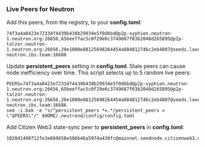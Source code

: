 ### Live Peers for Neutron

Add this peers, from the registry, to your **config.toml**:

```
74f3a4a0423e72334f4439b438b29934e5f0dbbd@p2p-xyphion.neutron-1.neutron.org:26656,65beeffac5c0f29e6c3749687f03b2040d265895@p2p-talzor.neutron-1.neutron.org:26656,20e1000e88125698264454a884812746c2eb4807@seeds.lavenderfive.com:19156,c28827cb96c14c905b127b92065a3fb4cd77d7f6@seeds.whispernode.com:19156,8542cd7e6bf9d260fef543bc49e59be5a3fa9074@seed.publicnode.com:26656,10ed1e176d874c8bb3c7c065685d2da6a4b86475@seed-neutron.ibs.team:16686
```

Update **persistent_peers** setting in **config.toml**. Stale peers can cause node inefficiency over time. This script selects up to 5 random live peers:

```
PEERS=74f3a4a0423e72334f4439b438b29934e5f0dbbd@p2p-xyphion.neutron-1.neutron.org:26656,65beeffac5c0f29e6c3749687f03b2040d265895@p2p-talzor.neutron-1.neutron.org:26656,20e1000e88125698264454a884812746c2eb4807@seeds.lavenderfive.com:19156,c28827cb96c14c905b127b92065a3fb4cd77d7f6@seeds.whispernode.com:19156,8542cd7e6bf9d260fef543bc49e59be5a3fa9074@seed.publicnode.com:26656,10ed1e176d874c8bb3c7c065685d2da6a4b86475@seed-neutron.ibs.team:16686
sed -i.bak -e "s/^persistent_peers *=.*/persistent_peers = \"$PEERS\"/" $HOME/.neutrond/config/config.toml
```

Add Citizen Web3 state-sync peer to **persistent_peers** in **config.toml**:

```
1020d1490712fe3e669658e506b46a5974a430fc@mainnet.seednode.citizenweb3.com:31656
```
